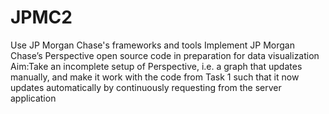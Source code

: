 # JPMC2
Use JP Morgan Chase's frameworks and tools Implement JP Morgan Chase’s Perspective open source code in preparation for data visualization
Aim:Take an incomplete setup of Perspective, i.e. a graph that updates manually, and make it work with the code from Task 1 such that it now updates automatically by continuously requesting from the server application
